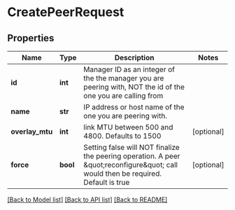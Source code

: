 # CreatePeerRequest

## Properties
Name | Type | Description | Notes
------------ | ------------- | ------------- | -------------
**id** | **int** | Manager ID as an integer of the the manager you are peering with,  NOT the id of the one you are calling from  | 
**name** | **str** | IP address or host name of the one you are peering with. | 
**overlay_mtu** | **int** | link MTU between 500 and 4800. Defaults to 1500 | [optional] 
**force** | **bool** | Setting false will NOT finalize the peering operation.  A peer \&quot;reconfigure\&quot; call would then be required. Default is true  | [optional] 

[[Back to Model list]](../README.md#documentation-for-models) [[Back to API list]](../README.md#documentation-for-api-endpoints) [[Back to README]](../README.md)


